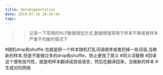 ```yaml
---
title: dataAugmentation
date: 2019-07-16 20:34:44
tags:
---
```

>>记录一下常用的NLP数据增加方式,数据增强常用于样本不够或者样本严重不均衡的情况下

#随机drop和shuffle
也就是把一个样本随机打乱词语顺序或者扔掉一些词语,当做新的样本,但是不能做过多的drop和shuffle，防止更改了原义
#同义词替换
#回译
这个很有技巧性，就是吧样本翻译成其他语言，然后在翻译回来，当做新的样本
#生成对抗网络

